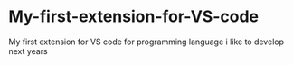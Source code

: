 # My-first-extension-for-VS-code
My first extension for VS code for programming language i like to develop next years
